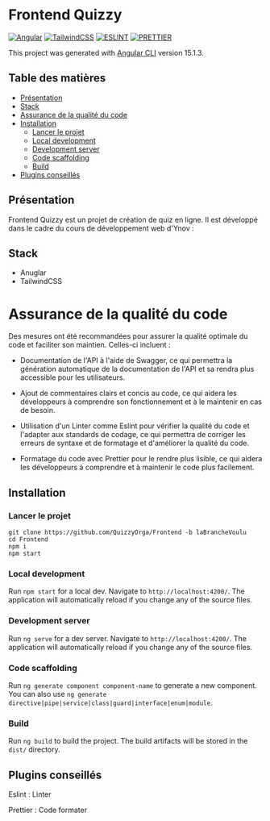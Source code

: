 # Frontend Quizzy

[![Angular](https://img.shields.io/badge/Angular-DD0031.svg?style=for-the-badge&logo=Angular&logoColor=white)](https://angular.io/)
[![TailwindCSS](https://img.shields.io/badge/TailwindCSS-38B2AC.svg?style=for-the-badge&logo=TailwindCSS&logoColor=white)](https://tailwindcss.com/)
[![ESLINT](https://img.shields.io/badge/eslint-3A33D1?style=for-the-badge&logo=eslint&logoColor=white)](https://eslint.org/)
[![PRETTIER](https://img.shields.io/badge/prettier-1A2C34?style=for-the-badge&logo=prettier&logoColor=F7BA3E)](https://prettier.io/)

This project was generated with [Angular CLI](https://github.com/angular/angular-cli) version 15.1.3.

## Table des matières

- [Présentation](#présentation)
- [Stack](#stack)
- [Assurance de la qualité du code](#assurance-de-la-qualité-du-code)
- [Installation](#installation)
  - [Lancer le projet](#lancer-le-projet)
  - [Local development](#local-development)
  - [Development server](#development-server)
  - [Code scaffolding](#code-scaffolding)
  - [Build](#build)
- [Plugins conseillés](#plugins-conseillés)

## Présentation

Frontend Quizzy est un projet de création de quiz en ligne. Il est développé dans le cadre du cours de développement web d'Ynov :

## Stack

- Anuglar
- TailwindCSS

# Assurance de la qualité du code

Des mesures ont été recommandées pour assurer la qualité optimale du code et faciliter son maintien. Celles-ci incluent :

- Documentation de l'API à l'aide de Swagger, ce qui permettra la génération automatique de la documentation de l'API et sa rendra plus accessible pour les utilisateurs.

- Ajout de commentaires clairs et concis au code, ce qui aidera les développeurs à comprendre son fonctionnement et à le maintenir en cas de besoin.

- Utilisation d'un Linter comme Eslint pour vérifier la qualité du code et l'adapter aux standards de codage, ce qui permettra de corriger les erreurs de syntaxe et de formatage et d'améliorer la qualité du code.

- Formatage du code avec Prettier pour le rendre plus lisible, ce qui aidera les développeurs à comprendre et à maintenir le code plus facilement.

## Installation

### Lancer le projet

```shell
git clone https://github.com/QuizzyOrga/Frontend -b laBrancheVoulu
cd Frontend
npm i
npm start
```

### Local development

Run `npm start` for a local dev. Navigate to `http://localhost:4200/`. The application will automatically reload if you change any of the source files.

### Development server

Run `ng serve` for a dev server. Navigate to `http://localhost:4200/`. The application will automatically reload if you change any of the source files.

### Code scaffolding

Run `ng generate component component-name` to generate a new component. You can also use `ng generate directive|pipe|service|class|guard|interface|enum|module`.

### Build

Run `ng build` to build the project. The build artifacts will be stored in the `dist/` directory.

## Plugins conseillés

Eslint : Linter

Prettier : Code formater
